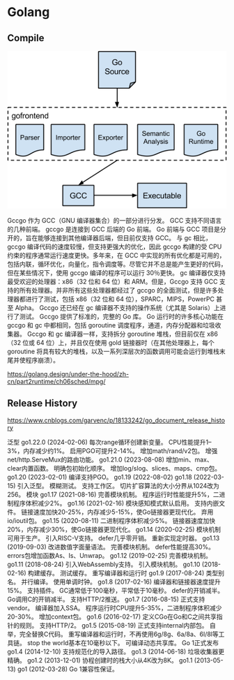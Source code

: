# Golang

## Compile

![gccgo_structure.png](./gccgo_structure.png)

Gccgo 作为 GCC（GNU 编译器集合）的一部分进行分发。 GCC 支持不同语言的几种前端。 gccgo 是连接到 GCC 后端的 Go 前端。 Go 前端与 GCC 项目是分开的，旨在能够连接到其他编译器后端，但目前仅支持 GCC。
与 gc 相比，gccgo 编译代码的速度较慢，但支持更强大的优化，因此 gccgo 构建的受 CPU 约束的程序通常运行速度更快。多年来，在 GCC 中实现的所有优化都是可用的，包括内联，循环优化，向量化，指令调度等。尽管它并不总是能产生更好的代码，但在某些情况下，使用 gccgo 编译的程序可以运行 30％更快。
gc 编译器仅支持最受欢迎的处理器：x86（32 位和 64 位）和 ARM。但是，Gccgo 支持 GCC 支持的所有处理器。并非所有这些处理器都经过了 gccgo 的全面测试，但是许多处理器都进行了测试，包括 x86（32 位和 64 位），SPARC，MIPS，PowerPC 甚至 Alpha。 Gccgo 还已经在 gc 编译器不支持的操作系统（尤其是 Solaris）上进行了测试。
Gccgo 提供了标准的，完整的 Go 库。 Go 运行时的许多核心功能在 gccgo 和 gc 中都相同，包括 goroutine 调度程序，通道，内存分配器和垃圾收集器。 Gccgo 和 gc 编译器一样，支持拆分 goroutine 堆栈，但目前仅在 x86（32 位或 64 位）上，并且仅在使用 gold 链接器时（在其他处理器上，每个 goroutine 将具有较大的堆栈，以及一系列深层次的函数调用可能会运行到堆栈末尾并使程序崩溃）。

https://golang.design/under-the-hood/zh-cn/part2runtime/ch06sched/mpg/

## Release History

https://www.cnblogs.com/garvenc/p/18133242/go_document_release_history

泛型
go1.22.0 (2024-02-06)
每次range循环创建新变量。
CPU性能提升1–3%，内存减少约1%。
启用PGO可提升2-14%。
增加math/rand/v2包。
增强net/http.ServeMux的路由功能。
go1.21.0 (2023-08-08)
增加min、max、clear内置函数。
明确包初始化顺序。
增加log/slog、slices、maps、cmp包。
go1.20 (2023-02-01)
编译支持PGO。
go1.19 (2022-08-02)
go1.18 (2022-03-15)
引入泛型。
模糊测试。
支持工作区。
切片扩容算法的大小分界从1024改为256。
模块
go1.17 (2021-08-16)
完善模块机制。
程序运行时性能提升5%，二进制程序体积减少2%。
go1.16 (2021-02-16)
模块感知模式默认启用。
支持内嵌文件。
链接速度加快20-25%，内存减少5-15%，使Go链接器更现代化。
弃用io/ioutil包。
go1.15 (2020-08-11)
二进制程序体积减少5%。
链接器速度加快20%，内存减少30%，使Go链接器更现代化。
go1.14 (2020-02-25)
模块机制可用于生产。
引入RISC-V支持。
defer几乎零开销。
重新实现定时器。
go1.13 (2019-09-03)
改进数值字面量语法。
完善模块机制。
defer性能提高30%。
errors包增加函数As、Is、Unwrap。
go1.12 (2019-02-25)
完善模块机制。
go1.11 (2018-08-24)
引入WebAssembly支持。
引入模块机制。
go1.10 (2018-02-16)
构建缓存。
测试缓存。
重写编译器和运行时
go1.9 (2017-08-24)
类型别名。
并行编译。
使用单调时钟。
go1.8 (2017-02-16)
编译器和链接器速度提升15%。
支持插件。
GC通常低于100毫秒，平常低于10毫秒。
defer的开销减半。
Go调用C的开销减半。
支持HTTP/2推送。
go1.7 (2016-08-15)
正式支持vendor。
编译器加入SSA。
程序运行时CPU提升5-35%，二进制程序体积减少20-30%。
增加context包。
go1.6 (2016-02-17)
定义CGo在Go和C之间共享指针的规则。
支持HTTP/2。
go1.5 (2015-08-19)
正式支持internal内部包。
自举，完全替换C代码。
重写编译器和运行时，不再使用6g/8g、6a/8a、6l/8l等工具链。
stop the world基本在10毫秒以下。
可编译动态共享库。
Go 1正式发布
go1.4 (2014-12-10)
支持规范化的导入路径。
go1.3 (2014-06-18)
垃圾收集器更精确。
go1.2 (2013-12-01)
协程创建时的栈大小从4K改为8K。
go1.1 (2013-05-13)
go1 (2012-03-28)
Go 1兼容性保证。